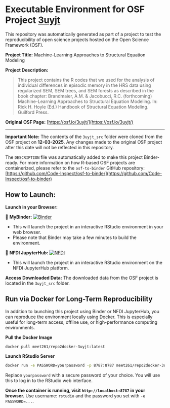 # Executable Environment for OSF Project [3uyjt](https://osf.io/3uyjt/)

This repository was automatically generated as part of a project to test the reproducibility of open science projects hosted on the Open Science Framework (OSF).

**Project Title:** Machine-Learning Approaches to Structural Equation Modeling

**Project Description:**
> This project contains the R codes that we used for the analysis of individual differences in episodic memory in the HRS data using regularized SEM, SEM trees, and SEM forests as described in the book chapter: Brandmaier, A.M. &amp; Jacobucci, R.C. (forthcoming) Machine-Learning Approaches to Structural Equation Modeling. In: Rick H. Hoyle (Ed.) Handbook of Structural Equation Modeling. Guilford Press.

**Original OSF Page:** [https://osf.io/3uyjt/](https://osf.io/3uyjt/)

---

**Important Note:** The contents of the `3uyjt_src` folder were cloned from the OSF project on **12-03-2025**. Any changes made to the original OSF project after this date will not be reflected in this repository.

The `DESCRIPTION` file was automatically added to make this project Binder-ready. For more information on how R-based OSF projects are containerized, please refer to the `osf-to-binder` GitHub repository: [https://github.com/Code-Inspect/osf-to-binder](https://github.com/Code-Inspect/osf-to-binder)

## How to Launch:

**Launch in your Browser:**

🚀 **MyBinder:** [![Binder](https://mybinder.org/badge_logo.svg)](https://mybinder.org/v2/gh/code-inspect-binder/osf_3uyjt/HEAD?urlpath=rstudio)

   * This will launch the project in an interactive RStudio environment in your web browser.
   * Please note that Binder may take a few minutes to build the environment.

🚀 **NFDI JupyterHub:** [![NFDI](https://nfdi-jupyter.de/images/nfdi_badge.svg)](https://hub.nfdi-jupyter.de/r2d/gh/code-inspect-binder/osf_3uyjt/HEAD?urlpath=rstudio)

   * This will launch the project in an interactive RStudio environment on the NFDI JupyterHub platform.

**Access Downloaded Data:**
The downloaded data from the OSF project is located in the `3uyjt_src` folder.

## Run via Docker for Long-Term Reproducibility

In addition to launching this project using Binder or NFDI JupyterHub, you can reproduce the environment locally using Docker. This is especially useful for long-term access, offline use, or high-performance computing environments.

**Pull the Docker Image**

```bash
docker pull meet261/repo2docker-3uyjt:latest
```

**Launch RStudio Server**

```bash
docker run -e PASSWORD=yourpassword -p 8787:8787 meet261/repo2docker-3uyjt
```
Replace `yourpassword` with a secure password of your choice. You will use this to log in to the RStudio web interface.

**Once the container is running, visit `http://localhost:8787` in your browser.**
Use username: `rstudio` and the password you set with `-e PASSWORD=...`.
